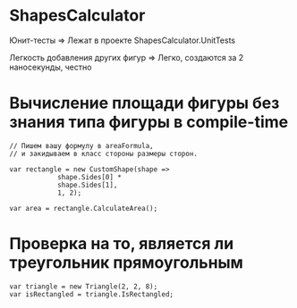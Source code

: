 # ShapesCalculator

Юнит-тесты => Лежат в проекте ShapesCalculator.UnitTests 

Легкость добавления других фигур => Легко, создаются за 2 наносекунды, честно

# Вычисление площади фигуры без знания типа фигуры в compile-time

```
// Пишем вашу формулу в areaFormula, 
// и закидываем в класс стороны размеры сторон.

var rectangle = new CustomShape(shape =>
            shape.Sides[0] *
            shape.Sides[1],
            1, 2);

var area = rectangle.CalculateArea();
```

# Проверка на то, является ли треугольник прямоугольным 

```
var triangle = new Triangle(2, 2, 8);
var isRectangled = triangle.IsRectangled;
```

